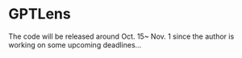 # GPTLens

The code will be released around Oct. 15~ Nov. 1 since the author is working on some upcoming deadlines...
